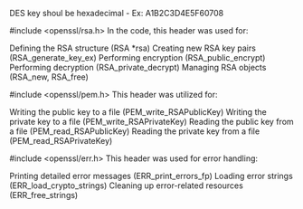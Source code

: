 DES key shoul be hexadecimal - Ex: A1B2C3D4E5F60708



#include <openssl/rsa.h>
In the code, this header was used for:

Defining the RSA structure (RSA *rsa)
Creating new RSA key pairs (RSA_generate_key_ex)
Performing encryption (RSA_public_encrypt)
Performing decryption (RSA_private_decrypt)
Managing RSA objects (RSA_new, RSA_free)


#include <openssl/pem.h>
This header was utilized for:

Writing the public key to a file (PEM_write_RSAPublicKey)
Writing the private key to a file (PEM_write_RSAPrivateKey)
Reading the public key from a file (PEM_read_RSAPublicKey)
Reading the private key from a file (PEM_read_RSAPrivateKey)


#include <openssl/err.h>
This header was used for error handling:

Printing detailed error messages (ERR_print_errors_fp)
Loading error strings (ERR_load_crypto_strings)
Cleaning up error-related resources (ERR_free_strings)